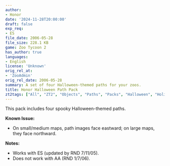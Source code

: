 ```yaml
---
author:
- Honor
date: '2024-11-28T20:00:00'
draft: false
exp_req:
- ES
file_date: 2006-05-28
file_size: 228.1 KB
game: Zoo Tycoon 2
has_author: true
languages:
- English
license: 'Unknown'
orig_rel_at:
- 'ZooAdmin'
orig_rel_date: 2006-05-28
summary: A set of four Halloween-themed paths for your zoos.
title: Honor Halloween Path Pack
zt2tags: ["All", "ZT2", "Objects", "Paths", "Packs", "Halloween", "Holidays"]
---
```

This pack includes four spooky Halloween-themed paths.  

**Known Issue:**  
- On small/medium maps, path images face eastward; on large maps, they face northward.  

**Notes:**  
- Works with ES (updated by RND 7/11/05).  
- Does not work with AA (RND 1/7/06).
